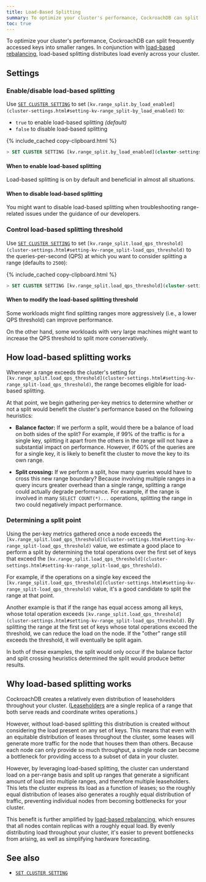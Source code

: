 ```yaml
---
title: Load-Based Splitting
summary: To optimize your cluster's performance, CockroachDB can split frequently accessed keys into their own ranges.
toc: true
---
```


To optimize your cluster's performance, CockroachDB can split frequently accessed keys into smaller ranges. In conjunction with [load-based rebalancing](architecture/replication-layer.html#load-based-replica-rebalancing), load-based splitting distributes load evenly across your cluster.

## Settings

### Enable/disable load-based splitting

Use [`SET CLUSTER SETTING`](set-cluster-setting.html) to set `[kv.range_split.by_load_enabled](cluster-settings.html#setting-kv-range_split-by_load_enabled)` to:

- `true` to enable load-based splitting _(default)_
- `false` to disable load-based splitting

{% include_cached copy-clipboard.html %}
~~~ sql
> SET CLUSTER SETTING [kv.range_split.by_load_enabled](cluster-settings.html#setting-kv-range_split-by_load_enabled) = true;
~~~

#### When to enable load-based splitting

Load-based splitting is on by default and beneficial in almost all situations.

#### When to disable load-based splitting

You might want to disable load-based splitting when troubleshooting range-related issues under the guidance of our developers.

### Control load-based splitting threshold

Use [`SET CLUSTER SETTING`](set-cluster-setting.html) to set `[kv.range_split.load_qps_threshold](cluster-settings.html#setting-kv-range_split-load_qps_threshold)` to the queries-per-second (QPS) at which you want to consider splitting a range (defaults to `2500`):

{% include_cached copy-clipboard.html %}
~~~ sql
> SET CLUSTER SETTING [kv.range_split.load_qps_threshold](cluster-settings.html#setting-kv-range_split-load_qps_threshold) = 2000;
~~~

#### When to modify the load-based splitting threshold

Some workloads might find splitting ranges more aggressively (i.e., a lower QPS threshold) can improve performance.

On the other hand, some workloads with very large machines might want to increase the QPS threshold to split more conservatively.

## How load-based splitting works

Whenever a range exceeds the cluster's setting for `[kv.range_split.load_qps_threshold](cluster-settings.html#setting-kv-range_split-load_qps_threshold)`, the range becomes eligible for load-based splitting.

At that point, we begin gathering per-key metrics to determine whether or not a split would benefit the cluster's performance based on the following heuristics:

- **Balance factor:** If we perform a split, would there be a balance of load on both sides of the split? For example, if 99% of the traffic is for a single key, splitting it apart from the others in the range will not have a substantial impact on performance. However, if 60% of the queries are for a single key, it is likely to benefit the cluster to move the key to its own range.

- **Split crossing:** If we perform a split, how many queries would have to cross this new range boundary? Because involving multiple ranges in a query incurs greater overhead than a single range, splitting a range could actually degrade performance. For example, if the range is involved in many `SELECT COUNT(*)...` operations, splitting the range in two could negatively impact performance.

### Determining a split point

Using the per-key metrics gathered once a node exceeds the `[kv.range_split.load_qps_threshold](cluster-settings.html#setting-kv-range_split-load_qps_threshold)` value, we estimate a good place to perform a split by determining the total operations over the first set of keys that exceed the `[kv.range_split.load_qps_threshold](cluster-settings.html#setting-kv-range_split-load_qps_threshold)`.

For example, if the operations on a single key exceed the `[kv.range_split.load_qps_threshold](cluster-settings.html#setting-kv-range_split-load_qps_threshold)` value, it's a good candidate to split the range at that point.

Another example is that if the range has equal access among all keys, whose total operation exceeds `[kv.range_split.load_qps_threshold](cluster-settings.html#setting-kv-range_split-load_qps_threshold)`. By splitting the range at the first set of keys whose total operations exceed the threshold, we can reduce the load on the node. If the "other" range still exceeds the threshold, it will eventually be split again.

In both of these examples, the split would only occur if the balance factor and split crossing heuristics determined the split would produce better results.

## Why load-based splitting works

CockroachDB creates a relatively even distribution of leaseholders throughout your cluster. ([Leaseholders](architecture/replication-layer.html#leases) are a single replica of a range that both serve reads and coordinate writes operations.)

However, without load-based splitting this distribution is created without considering the load present on any set of keys. This means that even with an equitable distribution of leases throughout the cluster, some leases will generate more traffic for the node that houses them than others. Because each node can only provide so much throughput, a single node can become a bottleneck for providing access to a subset of data in your cluster.

However, by leveraging load-based splitting, the cluster can understand load on a per-range basis and split up ranges that generate a significant amount of load into multiple ranges, and therefore multiple leaseholders. This lets the cluster express its load as a function of leases; so the roughly equal distribution of leases also generates a roughly equal distribution of traffic, preventing individual nodes from becoming bottlenecks for your cluster.

This benefit is further amplified by [load-based rebalancing](architecture/replication-layer.html#load-based-replica-rebalancing), which ensures that all nodes contain replicas with a roughly equal load. By evenly distributing load throughout your cluster, it's easier to prevent bottlenecks from arising, as well as simplifying hardware forecasting.

## See also

- [`SET CLUSTER SETTING`](set-cluster-setting.html)
